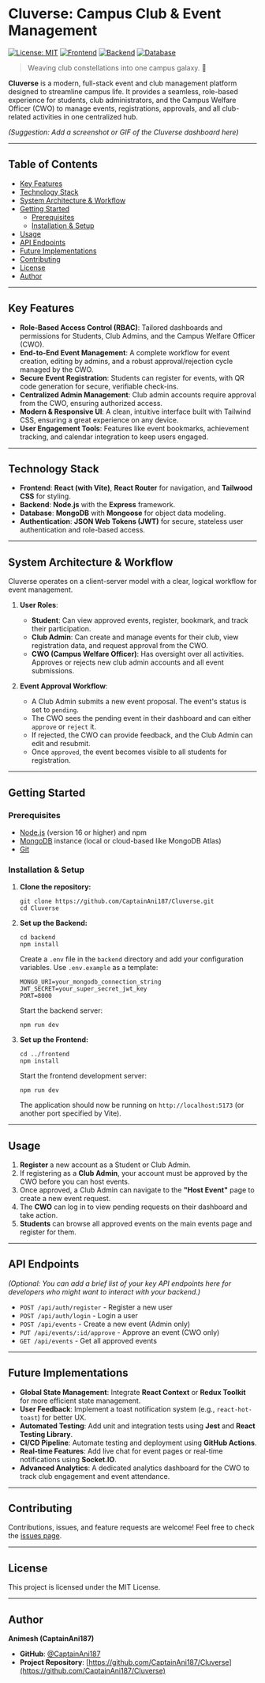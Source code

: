 # Cluverse: Campus Club & Event Management

[![License: MIT](https://img.shields.io/badge/License-MIT-blue.svg)](https://opensource.org/licenses/MIT)
[![Frontend](https://img.shields.io/badge/Frontend-React-61DAFB?logo=react)](https://reactjs.org/)
[![Backend](https://img.shields.io/badge/Backend-Node.js-339933?logo=node.js)](https://nodejs.org/)
[![Database](https://img.shields.io/badge/Database-MongoDB-47A248?logo=mongodb)](https://www.mongodb.com/)

> Weaving club constellations into one campus galaxy. 🌌

**Cluverse** is a modern, full-stack event and club management platform designed to streamline campus life. It provides a seamless, role-based experience for students, club administrators, and the Campus Welfare Officer (CWO) to manage events, registrations, approvals, and all club-related activities in one centralized hub.

*(Suggestion: Add a screenshot or GIF of the Cluverse dashboard here)*

---

## Table of Contents

- [Key Features](#key-features)
- [Technology Stack](#technology-stack)
- [System Architecture & Workflow](#system-architecture--workflow)
- [Getting Started](#getting-started)
  - [Prerequisites](#prerequisites)
  - [Installation & Setup](#installation--setup)
- [Usage](#usage)
- [API Endpoints](#api-endpoints)
- [Future Implementations](#future-implementations)
- [Contributing](#contributing)
- [License](#license)
- [Author](#author)

---

## Key Features

-   **Role-Based Access Control (RBAC)**: Tailored dashboards and permissions for Students, Club Admins, and the Campus Welfare Officer (CWO).
-   **End-to-End Event Management**: A complete workflow for event creation, editing by admins, and a robust approval/rejection cycle managed by the CWO.
-   **Secure Event Registration**: Students can register for events, with QR code generation for secure, verifiable check-ins.
-   **Centralized Admin Management**: Club admin accounts require approval from the CWO, ensuring authorized access.
-   **Modern & Responsive UI**: A clean, intuitive interface built with Tailwind CSS, ensuring a great experience on any device.
-   **User Engagement Tools**: Features like event bookmarks, achievement tracking, and calendar integration to keep users engaged.

---

## Technology Stack

-   **Frontend**: **React (with Vite)**, **React Router** for navigation, and **Tailwood CSS** for styling.
-   **Backend**: **Node.js** with the **Express** framework.
-   **Database**: **MongoDB** with **Mongoose** for object data modeling.
-   **Authentication**: **JSON Web Tokens (JWT)** for secure, stateless user authentication and role-based access.

---

## System Architecture & Workflow

Cluverse operates on a client-server model with a clear, logical workflow for event management.

1.  **User Roles**:
    *   **Student**: Can view approved events, register, bookmark, and track their participation.
    *   **Club Admin**: Can create and manage events for their club, view registration data, and request approval from the CWO.
    *   **CWO (Campus Welfare Officer)**: Has oversight over all activities. Approves or rejects new club admin accounts and all event submissions.

2.  **Event Approval Workflow**:
    - A Club Admin submits a new event proposal. The event's status is set to `pending`.
    - The CWO sees the pending event in their dashboard and can either `approve` or `reject` it.
    - If rejected, the CWO can provide feedback, and the Club Admin can edit and resubmit.
    - Once `approved`, the event becomes visible to all students for registration.

---

## Getting Started

### Prerequisites

-   [Node.js](https://nodejs.org/) (version 16 or higher) and npm
-   [MongoDB](https://www.mongodb.com/try/download/community) instance (local or cloud-based like MongoDB Atlas)
-   [Git](https://git-scm.com/)

### Installation & Setup

1.  **Clone the repository:**
    ```
    git clone https://github.com/CaptainAni187/Cluverse.git
    cd Cluverse
    ```

2.  **Set up the Backend:**
    ```
    cd backend
    npm install
    ```
    Create a `.env` file in the `backend` directory and add your configuration variables. Use `.env.example` as a template:
    ```
    MONGO_URI=your_mongodb_connection_string
    JWT_SECRET=your_super_secret_jwt_key
    PORT=8000
    ```
    Start the backend server:
    ```
    npm run dev
    ```

3.  **Set up the Frontend:**
    ```
    cd ../frontend
    npm install
    ```
    Start the frontend development server:
    ```
    npm run dev
    ```
    The application should now be running on `http://localhost:5173` (or another port specified by Vite).

---

## Usage

1.  **Register** a new account as a Student or Club Admin.
2.  If registering as a **Club Admin**, your account must be approved by the CWO before you can host events.
3.  Once approved, a Club Admin can navigate to the **"Host Event"** page to create a new event request.
4.  The **CWO** can log in to view pending requests on their dashboard and take action.
5.  **Students** can browse all approved events on the main events page and register for them.

---

## API Endpoints

*(Optional: You can add a brief list of your key API endpoints here for developers who might want to interact with your backend.)*

-   `POST /api/auth/register` - Register a new user
-   `POST /api/auth/login` - Login a user
-   `POST /api/events` - Create a new event (Admin only)
-   `PUT /api/events/:id/approve` - Approve an event (CWO only)
-   `GET /api/events` - Get all approved events

---

## Future Implementations

-   **Global State Management**: Integrate **React Context** or **Redux Toolkit** for more efficient state management.
-   **User Feedback**: Implement a toast notification system (e.g., `react-hot-toast`) for better UX.
-   **Automated Testing**: Add unit and integration tests using **Jest** and **React Testing Library**.
-   **CI/CD Pipeline**: Automate testing and deployment using **GitHub Actions**.
-   **Real-time Features**: Add live chat for event pages or real-time notifications using **Socket.IO**.
-   **Advanced Analytics**: A dedicated analytics dashboard for the CWO to track club engagement and event attendance.

---

## Contributing

Contributions, issues, and feature requests are welcome! Feel free to check the [issues page](https://github.com/CaptainAni187/Cluverse/issues).

---

## License

This project is licensed under the MIT License.

---

## Author

**Animesh (CaptainAni187)**
-   **GitHub**: [@CaptainAni187](https://github.com/CaptainAni187)
-   **Project Repository**: [https://github.com/CaptainAni187/Cluverse](https://github.com/CaptainAni187/Cluverse)
